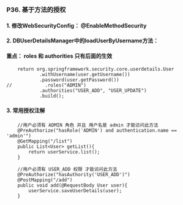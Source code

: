 ### P36. 基于方法的授权

#### 1. 修改WebSecurityConfig：  @EnableMethodSecurity

#### 2. DBUserDetailsManager中的loadUserByUsername方法：
#### 重点： roles 和 authorities 只有后面的生效
```
    return org.springframework.security.core.userdetails.User
            .withUsername(user.getUsername())
            .password(user.getPassword())
//            .roles("ADMIN")
            .authorities("USER_ADD", "USER_UPDATE")
            .build();
```

#### 3. 常用授权注解
```
    //用户必须有 ADMIN 角色 并且 用户名是 admin 才能访问此方法
    @PreAuthorize("hasRole('ADMIN') and authentication.name == 'admin'")
    @GetMapping("/list")
    public List<User> getList(){
        return userService.list();
    }

    //用户必须有 USER_ADD 权限 才能访问此方法
    @PreAuthorize("hasAuthority('USER_ADD')")
    @PostMapping("/add")
    public void add(@RequestBody User user){
        userService.saveUserDetails(user);
    }
```
